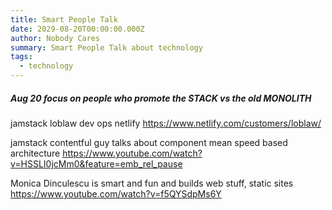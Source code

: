 ```yaml
---
title: Smart People Talk
date: 2029-08-20T00:00:00.000Z
author: Nobody Cares
summary: Smart People Talk about technology
tags:
  - technology
---
```



##### Aug 20 focus on people who promote the STACK vs the old MONOLITH

jamstack loblaw dev ops netlify
https://www.netlify.com/customers/loblaw/

jamstack contentful guy talks about component mean speed based architecture
https://www.youtube.com/watch?v=HSSLI0jcMm0&feature=emb_rel_pause

Monica Dinculescu is smart and fun and builds web stuff, static sites
https://www.youtube.com/watch?v=f5QYSdpMs6Y
